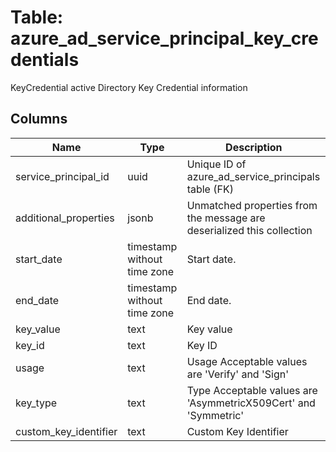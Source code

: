 
# Table: azure_ad_service_principal_key_credentials
KeyCredential active Directory Key Credential information
## Columns
| Name        | Type           | Description  |
| ------------- | ------------- | -----  |
|service_principal_id|uuid|Unique ID of azure_ad_service_principals table (FK)|
|additional_properties|jsonb|Unmatched properties from the message are deserialized this collection|
|start_date|timestamp without time zone|Start date.|
|end_date|timestamp without time zone|End date.|
|key_value|text|Key value|
|key_id|text|Key ID|
|usage|text|Usage Acceptable values are 'Verify' and 'Sign'|
|key_type|text|Type Acceptable values are 'AsymmetricX509Cert' and 'Symmetric'|
|custom_key_identifier|text|Custom Key Identifier|
